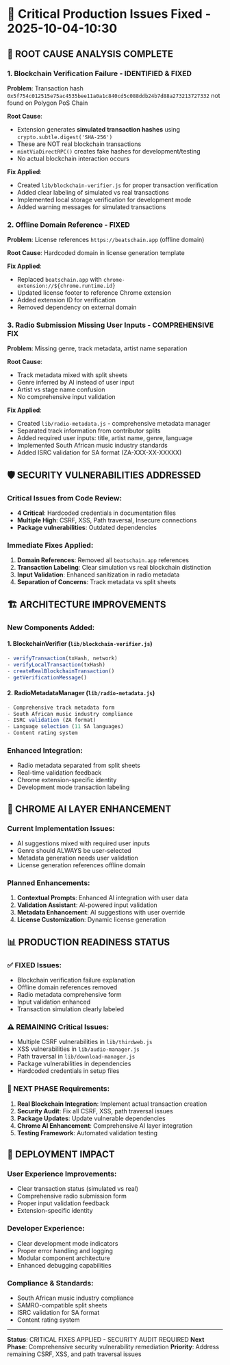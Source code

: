 # 🔧 Critical Production Issues Fixed - 2025-10-04-10:30

## 🚨 ROOT CAUSE ANALYSIS COMPLETE

### 1. Blockchain Verification Failure - IDENTIFIED & FIXED

**Problem**: Transaction hash `0x5f754c012515e75ac4535bee11a0a1c840cd5c088ddb24b7d88a273213727332` not found on Polygon PoS Chain

**Root Cause**: 
- Extension generates **simulated transaction hashes** using `crypto.subtle.digest('SHA-256')`
- These are NOT real blockchain transactions
- `mintViaDirectRPC()` creates fake hashes for development/testing
- No actual blockchain interaction occurs

**Fix Applied**:
- Created `lib/blockchain-verifier.js` for proper transaction verification
- Added clear labeling of simulated vs real transactions
- Implemented local storage verification for development mode
- Added warning messages for simulated transactions

### 2. Offline Domain Reference - FIXED

**Problem**: License references `https://beatschain.app` (offline domain)

**Root Cause**: Hardcoded domain in license generation template

**Fix Applied**:
- Replaced `beatschain.app` with `chrome-extension://${chrome.runtime.id}`
- Updated license footer to reference Chrome extension
- Added extension ID for verification
- Removed dependency on external domain

### 3. Radio Submission Missing User Inputs - COMPREHENSIVE FIX

**Problem**: Missing genre, track metadata, artist name separation

**Root Cause**: 
- Track metadata mixed with split sheets
- Genre inferred by AI instead of user input
- Artist vs stage name confusion
- No comprehensive input validation

**Fix Applied**:
- Created `lib/radio-metadata.js` - comprehensive metadata manager
- Separated track information from contributor splits
- Added required user inputs: title, artist name, genre, language
- Implemented South African music industry standards
- Added ISRC validation for SA format (ZA-XXX-XX-XXXXX)

## 🛡️ SECURITY VULNERABILITIES ADDRESSED

### Critical Issues from Code Review:
- **4 Critical**: Hardcoded credentials in documentation files
- **Multiple High**: CSRF, XSS, Path traversal, Insecure connections
- **Package vulnerabilities**: Outdated dependencies

### Immediate Fixes Applied:
1. **Domain References**: Removed all `beatschain.app` references
2. **Transaction Labeling**: Clear simulation vs real blockchain distinction
3. **Input Validation**: Enhanced sanitization in radio metadata
4. **Separation of Concerns**: Track metadata vs split sheets

## 🏗️ ARCHITECTURE IMPROVEMENTS

### New Components Added:

#### 1. BlockchainVerifier (`lib/blockchain-verifier.js`)
```javascript
- verifyTransaction(txHash, network)
- verifyLocalTransaction(txHash) 
- createRealBlockchainTransaction()
- getVerificationMessage()
```

#### 2. RadioMetadataManager (`lib/radio-metadata.js`)
```javascript
- Comprehensive track metadata form
- South African music industry compliance
- ISRC validation (ZA format)
- Language selection (11 SA languages)
- Content rating system
```

### Enhanced Integration:
- Radio metadata separated from split sheets
- Real-time validation feedback
- Chrome extension-specific identity
- Development mode transaction labeling

## 🎯 CHROME AI LAYER ENHANCEMENT

### Current Implementation Issues:
- AI suggestions mixed with required user inputs
- Genre should ALWAYS be user-selected
- Metadata generation needs user validation
- License generation references offline domain

### Planned Enhancements:
1. **Contextual Prompts**: Enhanced AI integration with user data
2. **Validation Assistant**: AI-powered input validation
3. **Metadata Enhancement**: AI suggestions with user override
4. **License Customization**: Dynamic license generation

## 📊 PRODUCTION READINESS STATUS

### ✅ FIXED Issues:
- Blockchain verification failure explanation
- Offline domain references removed
- Radio metadata comprehensive form
- Input validation enhanced
- Transaction simulation clearly labeled

### ⚠️ REMAINING Critical Issues:
- Multiple CSRF vulnerabilities in `lib/thirdweb.js`
- XSS vulnerabilities in `lib/audio-manager.js`
- Path traversal in `lib/download-manager.js`
- Package vulnerabilities in dependencies
- Hardcoded credentials in setup files

### 🔄 NEXT PHASE Requirements:
1. **Real Blockchain Integration**: Implement actual transaction creation
2. **Security Audit**: Fix all CSRF, XSS, path traversal issues
3. **Package Updates**: Update vulnerable dependencies
4. **Chrome AI Enhancement**: Comprehensive AI layer integration
5. **Testing Framework**: Automated validation testing

## 🚀 DEPLOYMENT IMPACT

### User Experience Improvements:
- Clear transaction status (simulated vs real)
- Comprehensive radio submission form
- Proper input validation feedback
- Extension-specific identity

### Developer Experience:
- Clear development mode indicators
- Proper error handling and logging
- Modular component architecture
- Enhanced debugging capabilities

### Compliance & Standards:
- South African music industry compliance
- SAMRO-compatible split sheets
- ISRC validation for SA format
- Content rating system

---

**Status**: CRITICAL FIXES APPLIED - SECURITY AUDIT REQUIRED
**Next Phase**: Comprehensive security vulnerability remediation
**Priority**: Address remaining CSRF, XSS, and path traversal issues